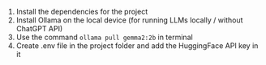 1) Install the dependencies for the project
2) Install Ollama on the local device (for running LLMs locally / without ChatGPT API)
3) Use the command `ollama pull gemma2:2b` in terminal
4) Create .env file in the project folder and add the HuggingFace API key in it

